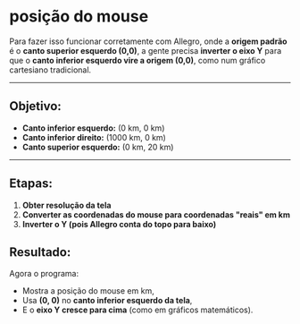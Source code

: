 # posição do mouse

Para fazer isso funcionar corretamente com Allegro,
onde a **origem padrão** é o **canto superior esquerdo
(0,0)**, a gente precisa **inverter o eixo Y** para que o
**canto inferior esquerdo vire a origem (0,0)**, como num
gráfico cartesiano tradicional.

---

## Objetivo:
- **Canto inferior esquerdo:** (0 km, 0 km)
- **Canto inferior direito:** (1000 km, 0 km)
- **Canto superior esquerdo:** (0 km, 20 km)

---

## Etapas:

1. **Obter resolução da tela**
2. **Converter as coordenadas do mouse para coordenadas "reais" em km**
3. **Inverter o Y (pois Allegro conta do topo para baixo)**

## Resultado:
Agora o programa:
- Mostra a posição do mouse em km,
- Usa **(0, 0)** no **canto inferior esquerdo da tela**,
- E o **eixo Y cresce para cima** (como em gráficos matemáticos).
